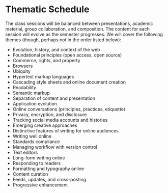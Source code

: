 # Thematic Schedule

The class sessions will be balanced between presentations, academic
material, group collaboration, and composition. The content for each
session will evolve as the semester progresses. We will cover the
following themes (though, perhaps not in the order listed below):

* Evolution, history, and context of the web
* Foundational principles (open access, open source)
* Commerce, rights, and property
* Browsers
* Ubiquity
* Hypertext markup languages
* Cascading style sheets and online document creation
* Readability
* Semantic markup
* Separation of content and presentation
* Application evolution
* Online conversations (principles, practices, etiquette)
* Privacy, encryption, and disclosure
* Tracking social media accounts and histories
* Emerging creative approaches
* Distinctive features of writing for online audiences
* Writing well online
* Standards compliance
* Managing workflow with version control
* Text editors
* Long-form writing online
* Responding to readers
* Formatting and typography online
* Content curation
* Feeds, updates, and cross-posting
* Progressive enhancement
